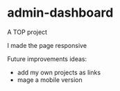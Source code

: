 # admin-dashboard
A TOP project

I made the page responsive

Future improvements ideas:
 - add my own projects as links
 - mage a mobile version